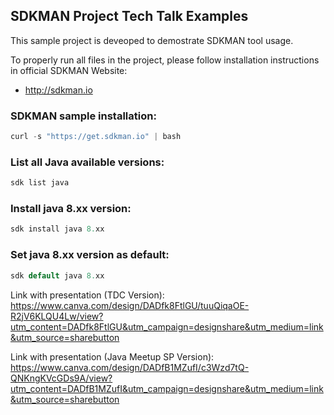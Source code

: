 <h2>SDKMAN Project Tech Talk Examples</h2>

This sample project is deveoped to demostrate
SDKMAN tool usage.

To properly run all files in the project, please follow installation
instructions in official SDKMAN Website:

* http://sdkman.io

<h3>SDKMAN sample installation:</h3>

````java
curl -s "https://get.sdkman.io" | bash 
````

<h3>List all Java available versions:</h3>

````java
sdk list java 
````

<h3>Install java 8.xx version:</h3>

````java
sdk install java 8.xx
````

<h3>Set java 8.xx version as default:</h3>

````java
sdk default java 8.xx
````

Link with presentation (TDC Version): https://www.canva.com/design/DADfk8FtlGU/tuuQiqaOE-R2jV6KLQU4Lw/view?utm_content=DADfk8FtlGU&utm_campaign=designshare&utm_medium=link&utm_source=sharebutton

Link with presentation (Java Meetup SP Version): https://www.canva.com/design/DADfB1MZufI/c3Wzd7tQ-QNKngKVcGDs9A/view?utm_content=DADfB1MZufI&utm_campaign=designshare&utm_medium=link&utm_source=sharebutton
